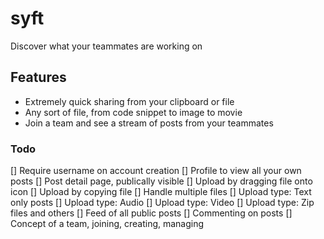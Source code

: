 # syft
Discover what your teammates are working on

## Features
* Extremely quick sharing from your clipboard or file
* Any sort of file, from code snippet to image to movie
* Join a team and see a stream of posts from your teammates

### Todo
[] Require username on account creation
[] Profile to view all your own posts
[] Post detail page, publically visible
[] Upload by dragging file onto icon
[] Upload by copying file
[] Handle multiple files
[] Upload type: Text only posts
[] Upload type: Audio
[] Upload type: Video
[] Upload type: Zip files and others
[] Feed of all public posts
[] Commenting on posts
[] Concept of a team, joining, creating, managing
